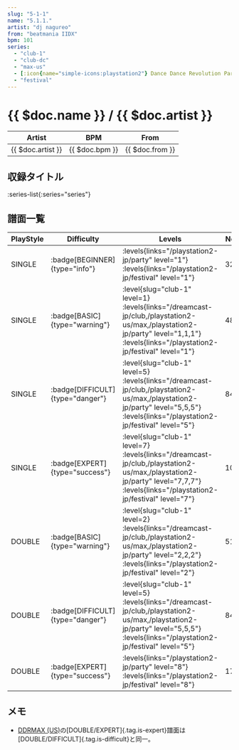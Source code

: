```yaml
---
slug: "5-1-1"
name: "5.1.1."
artist: "dj nagureo"
from: "beatmania IIDX"
bpm: 101
series:
  - "club-1"
  - "club-dc"
  - "max-us"
  - [:icon{name="simple-icons:playstation2"} Dance Dance Revolution Party Collection :icon{name="flag:jp-4x3"}](/playstation2-jp/party)
  - "festival"
---
```


# {{ $doc.name }} / {{ $doc.artist }}

|Artist|BPM|From|
|------|---|----|
|{{ $doc.artist }}|{{ $doc.bpm }}|{{ $doc.from }}|

## 収録タイトル

:series-list{:series="series"}

## 譜面一覧

|PlayStyle|Difficulty|Levels|Notes|Movie|
|---------|----------|------|-----|-----|
|SINGLE| :badge[BEGINNER]{type="info"}| :levels{links="/playstation2-jp/party" level="1"} :levels{links="/playstation2-jp/festival" level="1"}|32/0||
|SINGLE| :badge[BASIC]{type="warning"}|<div class="field is-grouped is-grouped-multiline"> :level{slug="club-1" level=1}  :levels{links="/dreamcast-jp/club,/playstation2-us/max,/playstation2-jp/party" level="1,1,1"} :levels{links="/playstation2-jp/festival" level="1"}</div>|48/0||
|SINGLE| :badge[DIFFICULT]{type="danger"}|<div class="field is-grouped is-grouped-multiline"> :level{slug="club-1" level=5}  :levels{links="/dreamcast-jp/club,/playstation2-us/max,/playstation2-jp/party" level="5,5,5"} :levels{links="/playstation2-jp/festival" level="5"}</div>|84/0||
|SINGLE| :badge[EXPERT]{type="success"}|<div class="field is-grouped is-grouped-multiline"> :level{slug="club-1" level=7}  :levels{links="/dreamcast-jp/club,/playstation2-us/max,/playstation2-jp/party" level="7,7,7"} :levels{links="/playstation2-jp/festival" level="7"}</div>|103/0||
|DOUBLE| :badge[BASIC]{type="warning"}|<div class="field is-grouped is-grouped-multiline"> :level{slug="club-1" level=2}  :levels{links="/dreamcast-jp/club,/playstation2-us/max,/playstation2-jp/party" level="2,2,2"} :levels{links="/playstation2-jp/festival" level="2"}</div>|51/0||
|DOUBLE| :badge[DIFFICULT]{type="danger"}|<div class="field is-grouped is-grouped-multiline"> :level{slug="club-1" level=5}  :levels{links="/dreamcast-jp/club,/playstation2-us/max,/playstation2-jp/party" level="5,5,5"} :levels{links="/playstation2-jp/festival" level="5"}</div>|84/0||
|DOUBLE| :badge[EXPERT]{type="success"}| :levels{links="/playstation2-jp/party" level="8"} :levels{links="/playstation2-jp/festival" level="8"}|174/8||

## メモ

- [DDRMAX (US)](/series/max-us)の[DOUBLE/EXPERT]{.tag.is-expert}譜面は[DOUBLE/DIFFICULT]{.tag.is-difficult}と同一。
